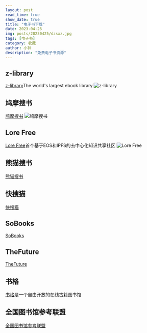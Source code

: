 ```yaml
---
layout: post
read_time: true
show_date: true
title: "电子书下载"
date: 2023-04-25
img: posts/20230425/dzsxz.jpg
tags: [电子书]
category: 收藏
author: 小钟
description: "免费电子书资源"
---
```


## z-library
[z-library](https://z-lib.io/)The world's largest ebook library
![z-library](https://imgloc.com/i/ioZaDC)

## 鸠摩搜书
[鸠摩搜书](https://www.jiumodiary.com/)
![鸠摩搜书](https://imgloc.com/i/ioi4KV)

## Lore Free
[Lore Free](https://lorefree.com/)首个基于EOS和IPFS的去中心化知识共享社区
![Lore Free](https://imgloc.com/i/ioiU3b)

## 熊猫搜书
[熊猫搜书](https://xmsoushu.com/#/)

## 快搜猫
[快搜猫](https://www.kuaisoumao.com/)

## SoBooks
[SoBooks](https://sobooks.net/)

## TheFuture
[TheFuture](https://bks.thefuture.top/)

## 书格
[书格](https://new.shuge.org/)是一个自由开放的在线古籍图书馆

## 全国图书馆参考联盟
[全国图书馆参考联盟](http://www.ucdrs.superlib.net/)
